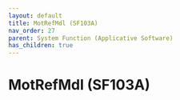 ```yaml
---
layout: default
title: MotRefMdl (SF103A)
nav_order: 27
parent: System Function (Applicative Software)
has_children: true
---
```

# MotRefMdl (SF103A)
